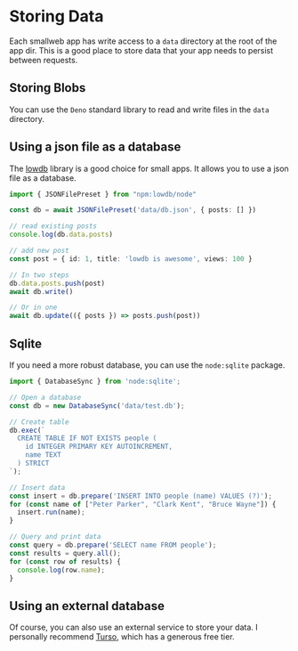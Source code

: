 # Storing Data

Each smallweb app has write access to a `data` directory at the root of the app dir. This is a good place to store data that your app needs to persist between requests.

## Storing Blobs

 You can use the `Deno` standard library to read and write files in the `data` directory.

## Using a json file as a database

The [lowdb](https://github.com/typicode/lowdb) library is a good choice for small apps. It allows you to use a json file as a database.

```ts
import { JSONFilePreset } from "npm:lowdb/node"

const db = await JSONFilePreset('data/db.json', { posts: [] })

// read existing posts
console.log(db.data.posts)

// add new post
const post = { id: 1, title: 'lowdb is awesome', views: 100 }

// In two steps
db.data.posts.push(post)
await db.write()

// Or in one
await db.update(({ posts }) => posts.push(post))
```

## Sqlite

If you need a more robust database, you can use the `node:sqlite` package.

```ts
import { DatabaseSync } from 'node:sqlite';

// Open a database
const db = new DatabaseSync('data/test.db');

// Create table
db.exec(`
  CREATE TABLE IF NOT EXISTS people (
    id INTEGER PRIMARY KEY AUTOINCREMENT,
    name TEXT
  ) STRICT
`);

// Insert data
const insert = db.prepare('INSERT INTO people (name) VALUES (?)');
for (const name of ["Peter Parker", "Clark Kent", "Bruce Wayne"]) {
  insert.run(name);
}

// Query and print data
const query = db.prepare('SELECT name FROM people');
const results = query.all();
for (const row of results) {
  console.log(row.name);
}
```

## Using an external database

Of course, you can also use an external service to store your data. I personally recommend [Turso](https://turso.tech/), which has a generous free tier.
